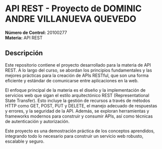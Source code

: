 # API REST - Proyecto de DOMINIC ANDRE VILLANUEVA QUEVEDO

**Número de Control:** 20100277  
**Materia:** API REST

## Descripción

Este repositorio contiene el proyecto desarrollado para la materia de API REST. A lo largo del curso, se abordan los principios fundamentales y las mejores prácticas para la creación de APIs RESTful, que son una forma eficiente y estándar de comunicarse entre aplicaciones en la web.

El enfoque principal de la materia es el diseño y la implementación de servicios web que sigan el estilo arquitectónico REST (Representational State Transfer). Esto incluye la gestión de recursos a través de métodos HTTP como GET, POST, PUT y DELETE, el manejo adecuado de respuestas y errores, y la seguridad de la API. Además, se exploran herramientas y frameworks modernos para construir y consumir APIs, así como técnicas de autenticación y autorización.

Este proyecto es una demostración práctica de los conceptos aprendidos, integrando todo lo necesario para construir un servicio web robusto, escalable y seguro.
